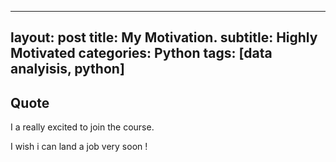 
---
layout: post
title: My Motivation.
subtitle: Highly Motivated
categories: Python
tags: [data analyisis, python]
---

## Quote

I a really excited to join the course.

I wish i can land a job very soon !
